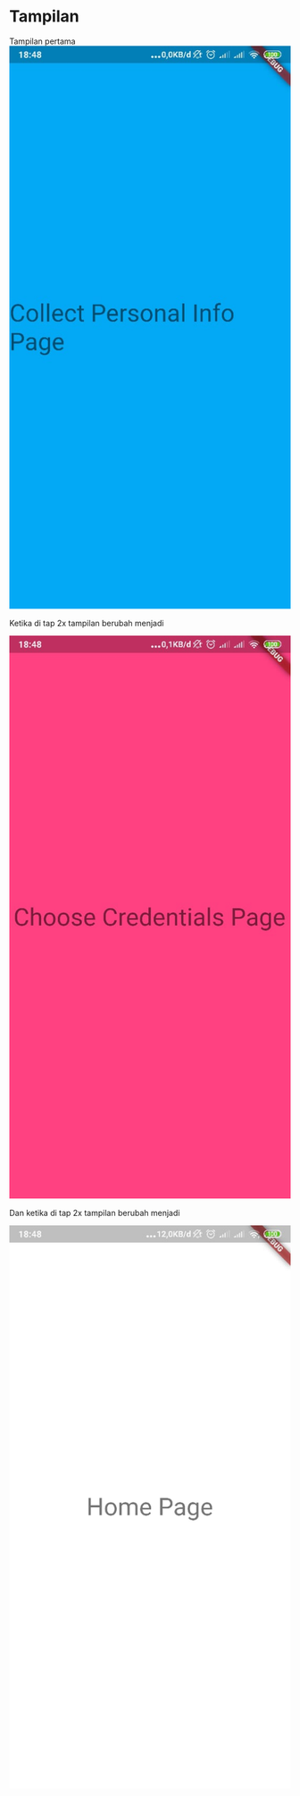 # Tampilan
Tampilan pertama
![Tampilan1](https://github.com/cahyoarifandiyarto/praxis-academy/blob/master/NOVICE/02-03/Kasus/mysample/screenshoot/WhatsApp%20Image%202019-11-20%20at%2018.50.37%20(2).jpeg)


Ketika di tap 2x tampilan berubah menjadi

![Tampilan2](https://github.com/cahyoarifandiyarto/praxis-academy/blob/master/NOVICE/02-03/Kasus/mysample/screenshoot/WhatsApp%20Image%202019-11-20%20at%2018.50.37%20(1).jpeg)

Dan ketika di tap 2x tampilan berubah menjadi

![Tampilan3](https://github.com/cahyoarifandiyarto/praxis-academy/blob/master/NOVICE/02-03/Kasus/mysample/screenshoot/WhatsApp%20Image%202019-11-20%20at%2018.50.37.jpeg)
